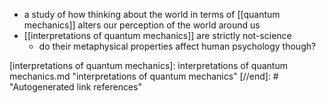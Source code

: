 - a study of how thinking about the world in terms of [[quantum mechanics]] alters our perception of the world around us
- [[interpretations of quantum mechanics]] are strictly not-science
	- do their metaphysical properties affect human psychology though?

[//begin]: # "Autogenerated link references for markdown compatibility"
[interpretations of quantum mechanics]: interpretations of quantum mechanics.md "interpretations of quantum mechanics"
[//end]: # "Autogenerated link references"

